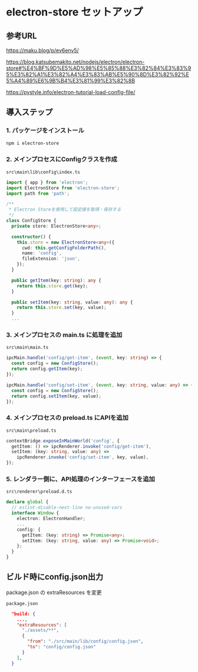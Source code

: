 # electron-store セットアップ

## 参考URL

<https://maku.blog/p/ev6env5/>  

<https://blog.katsubemakito.net/nodejs/electron/electron-store#%E4%BF%9D%E5%AD%98%E5%85%88%E3%82%84%E3%83%95%E3%82%A1%E3%82%A4%E3%83%AB%E5%90%8D%E3%82%92%E5%A4%89%E6%9B%B4%E3%81%99%E3%82%8B>  

<https://pystyle.info/electron-tutorial-load-config-file/>  

## 導入ステップ

### 1. パッケージをインストール

```bash
npm i electron-store
```

### 2. メインプロセスにConfigクラスを作成

`src\main\lib\config\index.ts`  

```ts
import { app } from 'electron';
import ElectronStore from 'electron-store';
import path from 'path';

/**
 * Electron Storeを使用して設定値を取得・保存する
 */
class ConfigStore {
  private store: ElectronStore<any>;

  constructor() {
    this.store = new ElectronStore<any>({
      cwd: this.getConfigFolderPath(),
      name: 'config',
      fileExtension: 'json',
    });
  }

  public getItem(key: string): any {
    return this.store.get(key);
  }

  public setItem(key: string, value: any): any {
    return this.store.set(key, value);
  }
  ...
```

### 3. メインプロセスの main.ts に処理を追加

`src\main\main.ts`  

```ts
ipcMain.handle('config/get-item', (event, key: string) => {
  const config = new ConfigStore();
  return config.getItem(key);
});

ipcMain.handle('config/set-item', (event, key: string, value: any) => {
  const config = new ConfigStore();
  return config.setItem(key, value);
});
```

### 4. メインプロセスの preload.ts にAPIを追加

`src\main\preload.ts`  

```ts
contextBridge.exposeInMainWorld('config', {
  getItem: () => ipcRenderer.invoke('config/get-item'),
  setItem: (key: string, value: any) =>
    ipcRenderer.invoke('config/set-item', key, value),
});
```

### 5. レンダラー側に、API処理のインターフェースを追加

`src\renderer\preload.d.ts`  

```ts
declare global {
  // eslint-disable-next-line no-unused-vars
  interface Window {
    electron: ElectronHandler;
    ...
    config: {
      getItem: (key: string) => Promise<any>;
      setItem: (key: string, value: any) => Promise<void>;
    };
  }
}
```

## ビルド時にconfig.json出力

package.json の extraResources を変更  

`package.json`  

```json
  "build: {
    ...,
    "extraResources": [
      "./assets/**",
      {
        "from": "./src/main/lib/config/config.json",
        "to": "config/config.json"
      }
    ],
  }
```